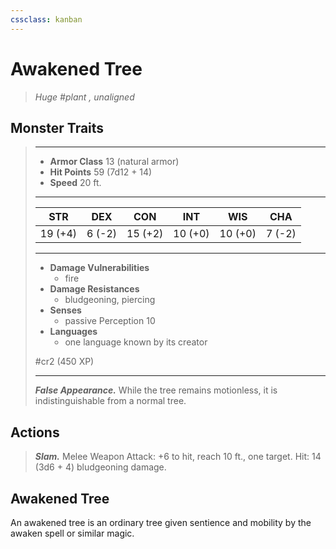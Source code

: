```yaml
---
cssclass: kanban
---
```


# Awakened Tree
>*Huge #plant , unaligned*
## Monster Traits
>___
>- **Armor Class** 13 (natural armor)
>- **Hit Points** 59 (7d12 + 14)
>- **Speed** 20 ft.
>___
>|STR|DEX|CON|INT|WIS|CHA|
>|:---:|:---:|:---:|:---:|:---:|:---:|
>|19 (+4)|6 (-2)|15 (+2)|10 (+0)|10 (+0)|7 (-2)|
>___
>- **Damage Vulnerabilities**
>	 - fire
>- **Damage Resistances**
>	 - bludgeoning, piercing
>- **Senses**
>	 - passive Perception 10
>- **Languages**
>	 - one language known by its creator
>
> #cr2 (450 XP)
>___
>***False Appearance.*** While the tree remains motionless, it is indistinguishable from a normal tree.  
>
## Actions
>***Slam.*** Melee Weapon Attack: +6 to hit, reach 10 ft., one target. Hit: 14 (3d6 + 4) bludgeoning damage.
## Awakened Tree
An awakened tree is an ordinary tree given sentience and mobility by the awaken spell or similar magic.